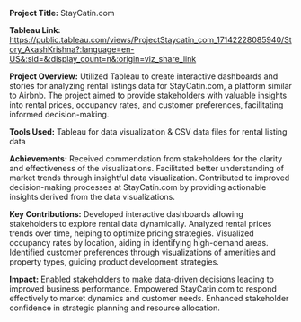 **Project Title:** StayCatin.com

**Tableau Link:** https://public.tableau.com/views/ProjectStaycatin_com_17142228085940/Story_AkashKrishna?:language=en-US&:sid=&:display_count=n&:origin=viz_share_link

**Project Overview:**
Utilized Tableau to create interactive dashboards and stories for analyzing rental listings data for StayCatin.com, a platform similar to Airbnb. The project aimed to provide stakeholders with valuable insights into rental prices, occupancy rates, and customer preferences, facilitating informed decision-making.

**Tools Used:**
Tableau for data visualization & CSV data files for rental listing data

**Achievements:**
Received commendation from stakeholders for the clarity and effectiveness of the visualizations.
Facilitated better understanding of market trends through insightful data visualization.
Contributed to improved decision-making processes at StayCatin.com by providing actionable insights derived from the data visualizations.

**Key Contributions:**
Developed interactive dashboards allowing stakeholders to explore rental data dynamically.
Analyzed rental prices trends over time, helping to optimize pricing strategies.
Visualized occupancy rates by location, aiding in identifying high-demand areas.
Identified customer preferences through visualizations of amenities and property types, guiding product development strategies.

**Impact:**
Enabled stakeholders to make data-driven decisions leading to improved business performance.
Empowered StayCatin.com to respond effectively to market dynamics and customer needs.
Enhanced stakeholder confidence in strategic planning and resource allocation.
